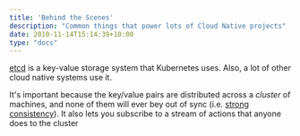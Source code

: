 ```yaml
---
title: 'Behind the Scenes'
description: "Common things that power lots of Cloud Native projects"
date: 2010-11-14T15:14:39+10:00
type: "docs"
---
```


[etcd](https://etcd.io) is a key-value storage system that Kubernetes uses. Also, a lot of other cloud native systems use it.

It's important because the key/value pairs are distributed across a _cluster_ of machines, and none of them will ever bey out of sync \(i.e. [strong consistency](https://en.wikipedia.org/wiki/Strong_consistency)\). It also lets you subscribe to a stream of actions that anyone does to the cluster


